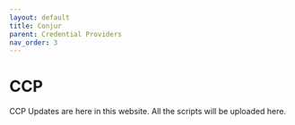 ```yaml
---
layout: default
title: Conjur
parent: Credential Providers
nav_order: 3
---
```

# CCP
CCP Updates are here in this website. All the scripts will be uploaded here.